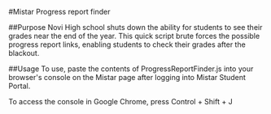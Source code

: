 #Mistar Progress report finder

##Purpose
Novi High school shuts down the ability for students to see their grades near the end of the year. This quick script brute forces the possible progress report links, enabling students to check their grades after the blackout.

##Usage
To use, paste the contents of ProgressReportFinder.js into your browser's console on the Mistar page after logging into Mistar Student Portal.

To access the console in Google Chrome, press Control + Shift + J
